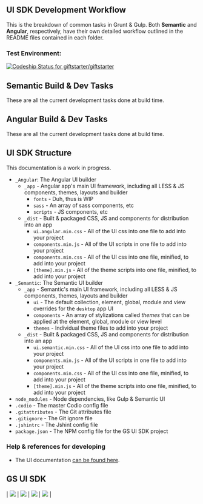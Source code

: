 ## UI SDK Development Workflow
This is the breakdown of common tasks in Grunt & Gulp. Both __Semantic__ and __Angular__, respectively, have their own detailed workflow outlined in the README files contained in each folder.
 
### Test Environment:
[ ![Codeship Status for giftstarter/giftstarter](https://codeship.com/projects/ca27d580-3295-0133-88e5-7e5270587528/status?branch=dev)](https://codeship.com/projects/99954)

## Semantic Build & Dev Tasks
These are all the current development tasks done at build time.

## Angular Build & Dev Tasks
These are all the current development tasks done at build time.

## UI SDK Structure 
This documentation is a work in progress. 

- `_Angular`: The Angular UI builder
  - `_app` - Angular app's main UI framework, including all LESS & JS components, themes, layouts and builder
    - `fonts` - Duh, thus is WIP
    - `sass` - An array of sass components, etc
    - `scripts` - JS components, etc
  - `_dist` - Built & packaged CSS, JS and components for distribution into an app
    - `ui.angular.min.css` - All of the UI css into one file to add into your project
    - `components.min.js` - All of the UI scripts in one file to add into your project
    - `components.min.css` - All of the UI css into one file, minified, to add into your project
    - `[theme].min.js` - All of the theme scripts into one file, minified, to add into your project
- `_Semantic`: The Semantic UI builder
  - `_app` - Semantic's main UI framework, including all LESS & JS components, themes, layouts and builder
    - `ui` - The default collection, element, global, module and view overrides for the `desktop` app UI
    - `components` - An array of stylizations called *themes* that can be applied at the element, global, module or view level
    - `themes` - Individual theme files to add into your project
  - `_dist` - Built & packaged CSS, JS and components for distribution into an app
    - `ui.semantic.min.css` - All of the UI css into one file to add into your project
    - `components.min.js` - All of the UI scripts in one file to add into your project
    - `components.min.css` - All of the UI css into one file, minified, to add into your project
    - `[theme].min.js` - All of the theme scripts into one file, minified, to add into your project
- `node_modules` - Node dependencies, like Gulp & Semantic UI
- `.codio` - The master Codio config file
- `.gitattributes` - The Git attributes file
- `.gitignore` - The Git ignore file
- `.jshintrc` - The Jshint config file
- `package.json` - The NPM config file for the GS UI SDK project

### Help & references for developing
- The UI documentation [can be found here](https://github.com/giftstarter/giftstarter/wiki).

## GS UI SDK
| ![](http://findicons.com/files/icons/2773/pictonic_free/128/angularjs.png) | ![](http://www.semantic-ui.cn/images/logo.png) | ![](https://wordimpress.com/assets/icon-grunt.png) | ![](http://www.codingpedia.org/wp-content/uploads/2014/04/gulp-2x.png) |
